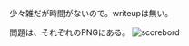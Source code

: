 少々雑だが時間がないので。writeupは無い。

問題は、それぞれのPNGにある。
![scorebord](https://github.com/4ensiX/master/blob/master/CTF/CTF2018/SECCON4BinTokyo/%E3%82%AD%E3%83%A3%E3%83%97%E3%83%81%E3%83%A3.PNG)
